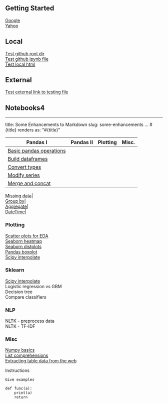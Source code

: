 ## Getting Started
[Google](https://www.google.com)  
[Yahoo](http://www.yahoo.com)  

## Local
[Test github root dir](https://github.com/gal-a/testing)  
[Test github ipynb file](https://github.com/gal-a/testing/blob/master/docs/test_folder/Scraping_For_Data.ipynb)  
[Test local html](test_folder/test.html) 

## External
<a href="https://github.com/gal-a/testing/blob/master/docs/test_folder/Scraping_For_Data.ipynb" target="_blank">Test external link to testing file</a>  

## Notebooks4

---
title: Some Enhancements to Markdown
slug: some-enhancements
...
\#{title} renders as: "#{title}"


|Pandas I|Pandas II|Plotting|Misc.|
|---|---|---|---|
<a href="https://github.com/gal-a/blog/blob/master/docs/notebooks/pandas/pandas_basic_operations.ipynb" target="_blank">Basic pandas operations</a>|  
<a href="https://github.com/gal-a/blog/blob/master/docs/notebooks/pandas/pandas_build_dataframes.ipynb" target="_blank">Build dataframes</a>|  
<a href="https://github.com/gal-a/blog/blob/master/docs/notebooks/pandas/pandas_convert_types.ipynb" target="_blank">Convert types</a>|  
<a href="https://github.com/gal-a/blog/blob/master/docs/notebooks/pandas/pandas_modify_series.ipynb" target="_blank">Modify series</a>|  
<a href="https://github.com/gal-a/blog/blob/master/docs/notebooks/pandas/pandas_merge_concat.ipynb" target="_blank">Merge and concat</a>|  

<a href="https://github.com/gal-a/blog/blob/master/docs/notebooks/pandas/pandas_missing_data.ipynb" target="_blank">Missing data</a>|  
<a href="https://github.com/gal-a/blog/blob/master/docs/notebooks/pandas/pandas_groupby.ipynb.ipynb" target="_blank">Group by</a>|  
<a href="https://github.com/gal-a/blog/blob/master/docs/notebooks/pandas/pandas_agg.ipynb" target="_blank">Aggregate</a>|  
<a href="https://github.com/gal-a/blog/blob/master/docs/notebooks/pandas/pandas_datetime.ipynb" target="_blank">DateTime</a>|  

### Plotting
<a href="https://github.com/gal-a/blog/blob/master/docs/notebooks/plot/plot_scatter_for_EDA.ipynb" target="_blank">Scatter plots for EDA</a>  
<a href="https://github.com/gal-a/blog/blob/master/docs/notebooks/plot/plot_seaborn_heatmap.ipynb" target="_blank">Seaborn heatmap</a>  
<a href="https://github.com/gal-a/blog/blob/master/docs/notebooks/plot/plot_seaborn_distplots.ipynb" target="_blank">Seaborn distplots</a>  
<a href="https://github.com/gal-a/blog/blob/master/docs/notebooks/plot/plot_boxplot.ipynb" target="_blank">Pandas boxplot</a>  
<a href="https://github.com/gal-a/blog/blob/master/docs/notebooks/plot/plot_interpolate.ipynb" target="_blank">Scipy interpolate</a>  

### Sklearn
<a href="https://github.com/gal-a/blog/blob/master/docs/notebooks/sklearn/sklearn_precision_recall_vs_roc_curves.ipynb" target="_blank">Scipy interpolate</a>  
Logistic regression vs GBM  
Decision tree  
Compare classifiers  


### NLP
NLTK - preprocess data  
NLTK - TF-IDF  


### Misc
<a href="https://github.com/gal-a/blog/blob/master/docs/notebooks/misc/numpy_basics.ipynb" target="_blank">Numpy basics</a>  
<a href="https://github.com/gal-a/blog/blob/master/docs/notebooks/misc/list_comprehensions.ipynb" target="_blank">List comprehensions</a>  
<a href="https://github.com/gal-a/blog/blob/master/docs/notebooks/misc/html_extracting_table_data.ipynb" target="_blank">Extracting table data from the web</a>  


Instructions
```
Give examples

def func(a):
    print(a)
    return
```


